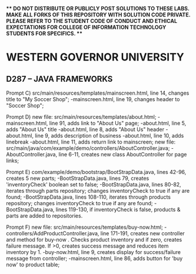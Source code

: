 <strong>** DO NOT DISTRIBUTE OR PUBLICLY POST SOLUTIONS TO THESE LABS. MAKE ALL FORKS OF THIS REPOSITORY WITH SOLUTION CODE PRIVATE. PLEASE REFER TO THE STUDENT CODE OF CONDUCT AND ETHICAL EXPECTATIONS FOR COLLEGE OF INFORMATION TECHNOLOGY STUDENTS FOR SPECIFICS. ** </strong>

# WESTERN GOVERNOR UNIVERSITY 
## D287 – JAVA FRAMEWORKS



Prompt C)
    src/main/resources/templates/mainscreen.html, line 14, changes title to "My Soccer Shop";
    -mainscreen.html, line 19, changes header to "Soccer Shop";


Prompt D)
    new file: src/main/resources/templates/about.html;
    -mainscreen.html, line 91, adds link to "About Us" page;
    -about.html, line 5, adds "About Us" title
    -about.html, line 8, adds "About Us" header
    -about.html, line 9, adds description of business
    -about.html, line 10, adds linebreak
    -about.html, line 11, adds return link to mainscreen;
    new file: src/main/java/com/example/demo/controllers/AboutController.java;
    -AboutController.java, line 6-11, creates new class AboutController for page links;

Prompt E)
    com/example/demo/bootstrap/BootStrapData.java, lines 42-96, creates 5 new parts;
    -BootStrapData.java, lines 79, creates 'inventoryCheck' boolean set to false;
    -BootStrapData.java, lines 80-82, iterates through parts repository; changes inventoryCheck to true if any are found;
    -BootStrapData.java, lines 108-110, iterates through products repository; changes inventoryCheck to true if any are found;
    -BootStrapData.java, lines 119-130, if inventoryCheck is false, products & parts are added to repositories.  

Prompt F)
    new file: src/main/resources/templates/buy-now.html;
    -controllers/AddProductController.java, line 171-191, creates new controller and method for buy-now . Checks product inventory and if zero, creates failure message.  If >0, creates success message and reduces item inventory by 1.
    -buy-now.html, line 9, creates display for success/failure message from controller;
    -mainscreen.html, line 86, adds button for 'buy now' to product table;





